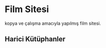 <h1> Film Sitesi</h1>

kopya ve çalışma amacıyla yapılmış film sitesi.
 
 <h2> Harici Kütüphanler</h2>
 
